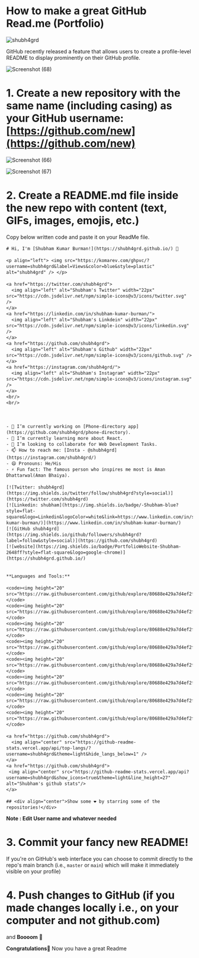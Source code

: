 # How to make a great GitHub Read.me (Portfolio)
<p align="left"> <img src="https://komarev.com/ghpvc/?username=shubh4grd&label=Copied&color=red&style=plastic" alt="shubh4grd" /> </p>


GitHub recently released a feature that allows users to create a profile-level README to display prominently on their GitHub profile.

![Screenshot (68)](https://user-images.githubusercontent.com/71748600/104558442-cd8ba280-5668-11eb-8716-347bc1c1ca9b.png)

# 1.  Create a new repository with the same name (including casing) as your GitHub username:  [https://github.com/new](https://github.com/new)
    
    

![Screenshot (66)](https://user-images.githubusercontent.com/71748600/104558451-d3818380-5668-11eb-8d2a-f69a3a5f4dbb.png)

![Screenshot (67)](https://user-images.githubusercontent.com/71748600/104558447-d11f2980-5668-11eb-8f9f-a125562fab21.png)

# 2.  Create a README.md file inside the new repo with content (text, GIFs, images, emojis, etc.)

 Copy below written code and paste it on your ReadMe file. 
        
    # Hi, I'm [Shubham Kumar Burman!](https://shubh4grd.github.io/) 👋
    
    <p align="left"> <img src="https://komarev.com/ghpvc/?username=shubh4grd&label=Views&color=blue&style=plastic" alt="shubh4grd" /> </p>
    
    <a href="https://twitter.com/shubh4grd">
      <img align="left" alt="Shubham's Twitter" width="22px" src="https://cdn.jsdelivr.net/npm/simple-icons@v3/icons/twitter.svg" />
    </a>
    <a href="https://linkedin.com/in/shubham-kumar-burman/">
      <img align="left" alt="Shubham's Linkdein" width="22px" src="https://cdn.jsdelivr.net/npm/simple-icons@v3/icons/linkedin.svg" />
    </a>
    <a href="https://github.com/shubh4grd">
      <img align="left" alt="Shubham's Github" width="22px" src="https://cdn.jsdelivr.net/npm/simple-icons@v3/icons/github.svg" />
    </a>
    <a href="https://instagram.com/shubh4grd/">
      <img align="left" alt="Shubham's Instagram" width="22px" src="https://cdn.jsdelivr.net/npm/simple-icons@v3/icons/instagram.svg" />
    </a>
    <br/>
    <br/>
    
    
    
    - 🔭 I’m currently working on [Phone-directory app](https://github.com/shubh4grd/phone-directory).
    - 🌱 I’m currently learning more about React.
    - 👯 I’m looking to collaborate for Web Development Tasks.
    - 📫 How to reach me: [Insta - @shubh4grd](https://instagram.com/shubh4grd/)
    - 😄 Pronouns: He/His
    - ⚡ Fun fact: The famous person who inspires me most is Aman Dhattarwal(Aman Bhaiya).
    
    [![Twitter: shubh4grd](https://img.shields.io/twitter/follow/shubh4grd?style=social)](https://twitter.com/shubh4grd)
    [![Linkedin: shubham](https://img.shields.io/badge/-Shubham-blue?style=flat-square&logo=Linkedin&logoColor=white&link=https://www.linkedin.com/in/shubham-kumar-burman/)](https://www.linkedin.com/in/shubham-kumar-burman/)
    [![GitHub shubh4grd](https://img.shields.io/github/followers/shubh4grd?label=follow&style=social)](https://github.com/shubh4grd)
    [![website](https://img.shields.io/badge/PortfolioWebsite-Shubham-2648ff?style=flat-square&logo=google-chrome)](https://shubh4grd.github.io/)
    
    
    **Languages and Tools:**  
    
    <code><img height="20" src="https://raw.githubusercontent.com/github/explore/80688e429a7d4ef2fca1e82350fe8e3517d3494d/topics/html/html.png"></code>
    <code><img height="20" src="https://raw.githubusercontent.com/github/explore/80688e429a7d4ef2fca1e82350fe8e3517d3494d/topics/css/css.png"></code>
    <code><img height="20" src="https://raw.githubusercontent.com/github/explore/80688e429a7d4ef2fca1e82350fe8e3517d3494d/topics/javascript/javascript.png"></code>
    <code><img height="20" src="https://raw.githubusercontent.com/github/explore/80688e429a7d4ef2fca1e82350fe8e3517d3494d/topics/react/react.png"></code> 
    <code><img height="20" src="https://raw.githubusercontent.com/github/explore/80688e429a7d4ef2fca1e82350fe8e3517d3494d/topics/bootstrap/bootstrap.png"></code>
    <code><img height="20" src="https://raw.githubusercontent.com/github/explore/80688e429a7d4ef2fca1e82350fe8e3517d3494d/topics/c/c.png"></code>
    <code><img height="20" src="https://raw.githubusercontent.com/github/explore/80688e429a7d4ef2fca1e82350fe8e3517d3494d/topics/php/php.png"></code> 
    <code><img height="20" src="https://raw.githubusercontent.com/github/explore/80688e429a7d4ef2fca1e82350fe8e3517d3494d/topics/python/python.png"></code>
    
    <a href="https://github.com/shubh4grd">
      <img align="center" src="https://github-readme-stats.vercel.app/api/top-langs/?username=shubh4grd&theme=light&hide_langs_below=1" />
    </a>
    <a href="https://github.com/shubh4grd">
     <img align="center" src="https://github-readme-stats.vercel.app/api?username=shubh4grd&show_icons=true&theme=light&line_height=27" alt="Shubham's github stats"/>
    </a>
    
    ## <div align="center">Show some ❤️ by starring some of the repositories!</div>

**Note : Edit User name and whatever needed**

# 3.  Commit your fancy new README!
    
 If you're on GitHub's web interface you can choose to commit directly to the repo's main branch (i.e.,  `master`  or  `main`) which will make it immediately visible on your profile)
# 4.  Push changes to GitHub (if you made changes locally i.e., on your computer and not github.com)

and **Boooom** 🎇

 **Congratulations🎉**
Now you have a great Readme
    




